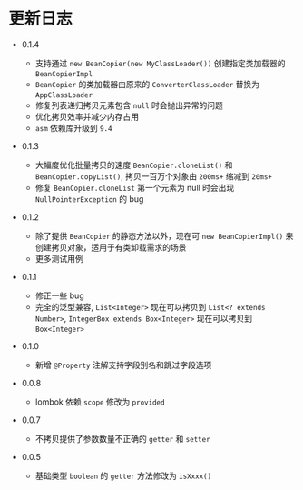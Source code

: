 # 更新日志

+ 0.1.4
    + 支持通过 `new BeanCopier(new MyClassLoader())` 创建指定类加载器的 `BeanCopierImpl`
    + `BeanCopier` 的类加载器由原来的 `ConverterClassLoader` 替换为 `AppClassLoader`
    + 修复列表递归拷贝元素包含 `null` 时会抛出异常的问题
    + 优化拷贝效率并减少内存占用
    + `asm` 依赖库升级到 `9.4`

+ 0.1.3
    + 大幅度优化批量拷贝的速度 `BeanCopier.cloneList()` 和 `BeanCopier.copyList()`, 拷贝一百万个对象由 `200ms+`
      缩减到 `20ms+`
    + 修复 `BeanCopier.cloneList` 第一个元素为 null 时会出现 `NullPointerException` 的 bug

+ 0.1.2
    + 除了提供 `BeanCopier` 的静态方法以外，现在可 `new BeanCopierImpl()` 来创建拷贝对象，适用于有类卸载需求的场景
    + 更多测试用例

+ 0.1.1
    + 修正一些 bug
    + 完全的泛型兼容, `List<Integer>` 现在可以拷贝到 `List<? extends Number>`, `IntegerBox extends Box<Integer>`
      现在可以拷贝到 `Box<Integer>`

+ 0.1.0
    + 新增 `@Property` 注解支持字段别名和跳过字段选项

+ 0.0.8
    + lombok 依赖 `scope` 修改为 `provided`

+ 0.0.7
    + 不拷贝提供了参数数量不正确的 `getter` 和 `setter`

+ 0.0.5
    + 基础类型 `boolean` 的 `getter` 方法修改为 `isXxxx()`